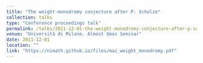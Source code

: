 ```yaml
---
title: "The weight-monodromy conjecture after P. Scholze"
collection: talks
type: "Conference proceedings talk"
permalink: /talks/2011-12-01-the-weight-monodromy-conjecture-after-p-scholze
venue: "Università di Milano. Almost Xmas Seminar"
date: 2011-12-01
location: ""
link: "https://nimath.github.io/files/maz_weight_monodromy.pdf"
---
```

